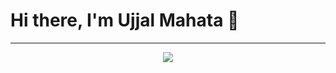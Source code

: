# Hi there, I'm Ujjal Mahata 👋



<hr bgcolor="blue" >
<div align="center">
  <img src="https://profile-counter.glitch.me/ujjalmahata02/count.svg?"  />
</div>
  





